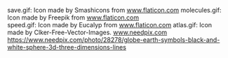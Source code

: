 save.gif: Icon made by Smashicons from www.flaticon.com
molecules.gif: Icon made by Freepik from www.flaticon.com  
speed.gif: Icon made by Eucalyp from www.flaticon.com
atlas.gif: Icon made by Clker-Free-Vector-Images. www.needpix.com
https://www.needpix.com/photo/28278/globe-earth-symbols-black-and-white-sphere-3d-three-dimensions-lines